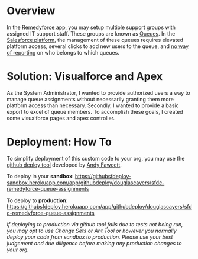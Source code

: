 Overview
========

In the [Remedyforce app](http://www.bmc.com/it-solutions/remedyforce.html), you may setup multiple support groups with assigned IT support staff. These groups are known as [Queues](https://help.salesforce.com/HTViewHelpDoc?id=queues_overview.htm&language=en_US). In the [Salesforce platform](http://www.salesforce.com/platform/overview/), the management of these queues requires elevated platform access, several clicks to add new users to the queue, and [no way of reporting](https://success.salesforce.com/ideaview?id=08730000000BqYaAAK) on who belongs to which queues.

Solution: Visualforce and Apex
==============================

As the System Administrator, I wanted to provide authorized users a way to manage queue assignments without necessarily granting them more platform access than necessary. Secondly, I wanted to provide a basic export to excel of queue members. To accomplish these goals, I created some visualforce pages and apex controller.

Deployment: How To
==================

To simplify deployment of this custom code to your org, you may use the [github deploy tool](http://andyinthecloud.com/2013/09/24/deploy-direct-from-github-to-salesforce/) developed by [Andy Fawcett](https://twitter.com/andyinthecloud).

To deploy in your **sandbox**:
https://githubsfdeploy-sandbox.herokuapp.com/app/githubdeploy/douglascayers/sfdc-remedyforce-queue-assignments

To deploy to **production**:
https://githubsfdeploy.herokuapp.com/app/githubdeploy/douglascayers/sfdc-remedyforce-queue-assignments

*If deploying to production via github tool fails due to tests not being run, you may opt to use Change Sets or Ant Tool or however you normally deploy your code from sandbox to production. Please use your best judgement and due diligence before making any production changes to your org.*
